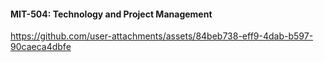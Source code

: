 #### **MIT-504: Technology and Project Management**

https://github.com/user-attachments/assets/84beb738-eff9-4dab-b597-90caeca4dbfe
